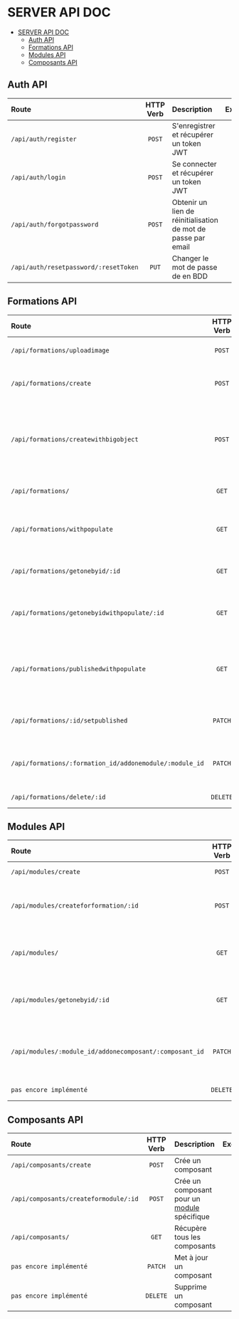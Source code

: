 # SERVER API DOC
- [SERVER API DOC](#server-api-doc)
  - [Auth API](#auth-api)
  - [Formations API](#formations-api)
  - [Modules API](#modules-api)
  - [Composants API](#composants-api)


## Auth API
| Route                                 | HTTP Verb | Description                                                   |                          Exemples                          |
| :------------------------------------ | :-------: | :------------------------------------------------------------ | :--------------------------------------------------------: |
| `/api/auth/register`                  |  `POST`   | S'enregistrer et récupérer un token JWT                       |        [:mag:](./routes/doc/Auth/#apiauthregister)         |
| `/api/auth/login`                     |  `POST`   | Se connecter et récupérer un token JWT                        |          [:mag:](./routes/doc/Auth/#apiauthlogin)          |
| `/api/auth/forgotpassword`            |  `POST`   | Obtenir un lien de réinitialisation de mot de passe par email |     [:mag:](./routes/doc/Auth/#apiauthforgotpassword)      |
| `/api/auth/resetpassword/:resetToken` |   `PUT`   | Changer le mot de passe de en BDD                             | [:mag:](./routes/doc/Auth/#apiauthresetpasswordresettoken) |

## Formations API

| Route                                                   | HTTP Verb | Description                                                                                                                                         |                                     Exemples                                     |
| :------------------------------------------------------ | :-------: | :-------------------------------------------------------------------------------------------------------------------------------------------------- | :------------------------------------------------------------------------------: |
| `/api/formations/uploadimage`                           |  `POST`   | Upload une image dans le dossier `/images/formation`                                                                                                |            [:mag:](./routes/doc/Formations/#apiformationsuploadimage)            |
| `/api/formations/create`                                |  `POST`   | Enregistre l'image de la formation puis la crée sans [modules](#modules-api)                                                                        |              [:mag:](./routes/doc/Formations/#apiformationscreate)               |
| `/api/formations/createwithbigobject`                   |  `POST`   | Enregistre l'image de la formation puis la crée intégralement la formation en insérant ses [modules](#modules-api) et [composants](#composants-api) |        [:mag:](./routes/doc/Formations/#apiformationscreatewithbigobject)        |
| `/api/formations/`                                      |   `GET`   | Récupère toutes les formations non populées                                                                                                         |                 [:mag:](./routes/doc/Formations/#apiformations)                  |
| `/api/formations/withpopulate`                          |   `GET`   | Récupère toutes les formations populées de leurs [modules](#modules-api) et [composants](#composants-api)                                           |           [:mag:](./routes/doc/Formations/#apiformationswithpopulate)            |
| `/api/formations/getonebyid/:id`                        |   `GET`   | Récupère une formation non populée par son `id`                                                                                                     |           [:mag:](./routes/doc/Formations/#apiformationsgetonebyidid)            |
| `/api/formations/getonebyidwithpopulate/:id`            |   `GET`   | Récupère une formation populée de ses [modules](#modules-api) et ses [composants](#composants-api) par son `id`                                     |     [:mag:](./routes/doc/Formations/#apiformationsgetonebyidwithpopulateid)      |
| `/api/formations/publishedwithpopulate`                 |   `GET`   | Récupère uniquement les formations publiées, populées de leurs [modules](#modules-api) et [composants](#composants-api)                             |       [:mag:](./routes/doc/Formations/#apiformationspublishedwithpopulate)       |
| `/api/formations/:id/setpublished`                      |  `PATCH`  | Change le statut de publication d'une formation à son inverse                                                                                       |          [:mag:](./routes/doc/Formations/#apiformationsidsetpublished)           |
| `/api/formations/:formation_id/addonemodule/:module_id` |  `PATCH`  | Ajoute un [modules](#modules-api) à la formation dans son tableau de modules                                                                        | [:mag:](./routes/doc/Formations/#apiformationsformation_idaddonemodulemodule_id) |
| `/api/formations/delete/:id`                            | `DELETE`  | Supprime une formation                                                                                                                              |             [:mag:](./routes/doc/Formations/#apiformationsdeleteid)              |

## Modules API

| Route                                                   | HTTP Verb | Description                                                                     |                                   Exemples                                    |
| :------------------------------------------------------ | :-------: | :------------------------------------------------------------------------------ | :---------------------------------------------------------------------------: |
| `/api/modules/create`                                   |  `POST`   | Crée un module                                                                  |                [:mag:](./routes/doc/Modules/#apimodulescreate)                |
| `/api/modules/createforformation/:id`                   |  `POST`   | Crée un module pour une [formation](#formations-api) spécifique                 |         [:mag:](./routes/doc/Modules/#apimodulescreateforformationid)         |
| `/api/modules/`                                         |   `GET`   | Récupère tous les modules non populés                                           |                   [:mag:](./routes/doc/Modules/#apimodules)                   |
| `/api/modules/getonebyid/:id`                           |   `GET`   | Récupère un module non populée par son `id`                                     |             [:mag:](./routes/doc/Modules/#apimodulesgetonebyidid)             |
| `/api/modules/:module_id/addonecomposant/:composant_id` |  `PATCH`  | Ajoute un [composant](#composants-api) au module dans son tableau de composants | [:mag:](./routes/doc/Modules/#apimodulesmodule_idaddonecomposantcomposant_id) |
| `pas encore implémenté`                                 | `DELETE`  | Supprime un module                                                              |                               [:mag:](./routes)                               |

## Composants API

| Route                                 | HTTP Verb | Description                                                 |     Exemples      |
| :------------------------------------ | :-------: | :---------------------------------------------------------- | :---------------: |
| `/api/composants/create`              |  `POST`   | Crée un composant                                           | [:mag:](./routes) |
| `/api/composants/createformodule/:id` |  `POST`   | Crée un composant pour un [module](#modules-api) spécifique | [:mag:](./routes) |
| `/api/composants/`                    |   `GET`   | Récupère tous les composants                                | [:mag:](./routes) |
| `pas encore implémenté`               |  `PATCH`  | Met à jour un composant                                     | [:mag:](./routes) |
| `pas encore implémenté`               | `DELETE`  | Supprime un composant                                       | [:mag:](./routes) |



